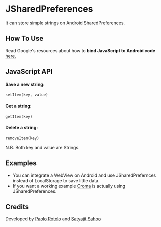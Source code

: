 JSharedPreferences
==================

It can store simple strings on Android SharedPreferences.

## How To Use
Read Google's resources about how to **bind JavaScript to Android code** [here.](http://developer.android.com/guide/webapps/webview.html#BindingJavaScript)
 
## JavaScript API
#### Save a new string:
```
setItem(key, value)
```
#### Get a string:
```
getItem(key)
```
#### Delete a string:
```
removeItem(key)
```

N.B. Both key and value are Strings.

## Examples
- You can integrate a WebView on Android and use JSharedPrefernces instead of LocalStorage to save little data.
- If you want a working example [Croma](https://github.com/numixproject/croma) is actually using JSharedPreferences.

## Credits
Developed by [Paolo Rotolo](https://github.com/PaoloRotolo) and [Satyajit Sahoo](https://github.com/satya164)
